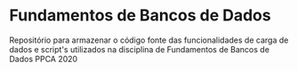# Fundamentos de Bancos de Dados

Repositório para armazenar o código fonte das funcionalidades de carga de dados e script's utilizados na disciplina de Fundamentos de Bancos de Dados PPCA 2020
